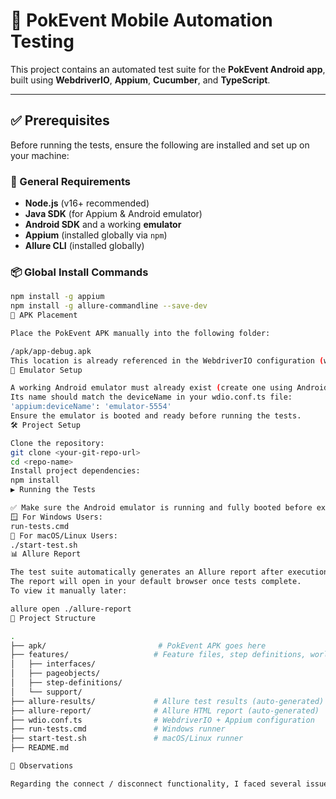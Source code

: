 
# 📱 PokEvent Mobile Automation Testing

This project contains an automated test suite for the **PokEvent Android app**, built using **WebdriverIO**, **Appium**, **Cucumber**, and **TypeScript**.

---

## ✅ Prerequisites

Before running the tests, ensure the following are installed and set up on your machine:

### 🧰 General Requirements
- **Node.js** (v16+ recommended)
- **Java SDK** (for Appium & Android emulator)
- **Android SDK** and a working **emulator**
- **Appium** (installed globally via `npm`)
- **Allure CLI** (installed globally)

### 📦 Global Install Commands

```bash
npm install -g appium
npm install -g allure-commandline --save-dev
📁 APK Placement

Place the PokEvent APK manually into the following folder:

/apk/app-debug.apk
This location is already referenced in the WebdriverIO configuration (wdio.conf.ts), so no path changes are required.
📱 Emulator Setup

A working Android emulator must already exist (create one using Android Studio or avdmanager).
Its name should match the deviceName in your wdio.conf.ts file:
'appium:deviceName': 'emulator-5554'
Ensure the emulator is booted and ready before running the tests.
🛠 Project Setup

Clone the repository:
git clone <your-git-repo-url>
cd <repo-name>
Install project dependencies:
npm install
▶️ Running the Tests

✅ Make sure the Android emulator is running and fully booted before executing the scripts.
🪟 For Windows Users:
run-tests.cmd
🍎 For macOS/Linux Users:
./start-test.sh
📊 Allure Report

The test suite automatically generates an Allure report after execution.
The report will open in your default browser once tests complete.
To view it manually later:

allure open ./allure-report
📁 Project Structure

.
├── apk/                         # PokEvent APK goes here
├── features/                   # Feature files, step definitions, world, and page objects
│   ├── interfaces/
│   ├── pageobjects/
│   ├── step-definitions/
│   └── support/
├── allure-results/             # Allure test results (auto-generated)
├── allure-report/              # Allure HTML report (auto-generated)
├── wdio.conf.ts                # WebdriverIO + Appium configuration
├── run-tests.cmd               # Windows runner
├── start-test.sh               # macOS/Linux runner
├── README.md

📝 Observations

Regarding the connect / disconnect functionality, I faced several issues when trying to implement the swiping to the last element and connecting at the same time scenario. Therefore I did the best workaround I possibly could, however you will observe that not all cards are clicked on the correct order and some not at all. In my opinion, the elements structure does not favor the swiping functionality, as each card should be ideally be a seperate view with all its details nested inside. That would have given me a better way to get the size of each card and swipe based on that. In my implementation I had to use the images of each card to do that and this probably lead to the inaccuracies.